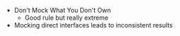- Don't Mock What You Don't Own
  - Good rule but really extreme
- Mocking direct interfaces leads to inconsistent results
